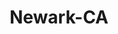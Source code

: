 ---
title: Newark-CA
slug: newark-ca
f_state:
- cms/state/california.md
f_locations:
- cms/payday-loan/check-center-11045.md
- cms/payday-loan/check-center---newark-newark-square-11061.md
- cms/payday-loan/check-stop-check-cashing-14056.md
- cms/payday-loan/cng-financial-corp-15103.md
- cms/payday-loan/fast-cash-17573.md
- cms/payday-loan/jackson-hewitt-19821.md
updated-on: '2024-05-30T13:41:28.615Z'
created-on: '2024-05-30T13:41:28.615Z'
published-on: '2024-05-30T13:54:32.469Z'
f_city: Newark
layout: '[city].html'
tags: city
---